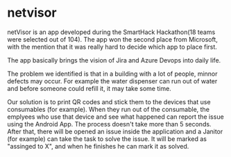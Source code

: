 # netvisor

netVisor is an app developed during the SmartHack Hackathon(18 teams were selected out of 104). The app won the second place from Microsoft, with the mention that it was really hard to decide which app to place first.

The app basically brings the vision of Jira and Azure Devops into daily life. 

The problem we identified is that in a building with a lot of people, minnor defects may occur. For example the water dispenser can run out of water and before someone could refill it, it may take some time.

Our solution is to print QR codes and stick them to the devices that use consumables (for example). When they run out of the consumable, the emplyees who use that device and see what happened can report the issue using the Android App. The process doesn't take more than 5 seconds. 
After that, there will be opened an issue inside the application and a Janitor (for example) can take the task to solve the issue. It will be marked as "assinged to X", and when he finishes he can mark it as solved.
